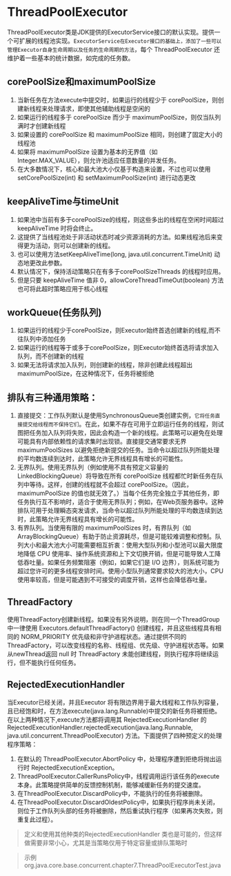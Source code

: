 # ThreadPoolExecutor

ThreadPoolExecutor类是JDK提供的ExecutorService接口的默认实现。提供一个可扩展的线程池实现。`ExecutorService在Executor接口的基础上，添加了一些可以管理Executor自身生命周期以及任务的生命周期的方法`，每个 ThreadPoolExecutor 还维护着一些基本的统计数据，如完成的任务数。 

## corePoolSize和maximumPoolSize

1. 当新任务在方法execute中提交时，如果运行的线程少于 corePoolSize，则创建新线程来处理请求，即使其他辅助线程是空闲的
2. 如果运行的线程多于 corePoolSize 而少于 maximumPoolSize，则仅当队列满时才创建新线程
3. 如果设置的 corePoolSize 和 maximumPoolSize 相同，则创建了固定大小的线程池
4. 如果将 maximumPoolSize 设置为基本的无界值（如 Integer.MAX_VALUE），则允许池适应任意数量的并发任务。
5. 在大多数情况下，核心和最大池大小仅基于构造来设置，不过也可以使用 setCorePoolSize(int) 和 setMaximumPoolSize(int) 进行动态更改

## keepAliveTime与timeUnit

1. 如果池中当前有多于corePoolSize的线程，则这些多出的线程在空闲时间超过 keepAliveTime 时将会终止。
2. 这提供了当线程池处于非活动状态时减少资源消耗的方法。如果线程池后来变得更为活动，则可以创建新的线程。
3. 也可以使用方法setKeepAliveTime(long, java.util.concurrent.TimeUnit) 动态地更改此参数。
4. 默认情况下，保持活动策略只在有多于corePoolSizeThreads 的线程时应用。
5. 但是只要 keepAliveTime 值非 0，allowCoreThreadTimeOut(boolean) 方法也可将此超时策略应用于核心线程

## workQueue(任务队列)

1. 如果运行的线程少于corePoolSize，则Executor始终首选创建新的线程,而不往队列中添加任务
2. 如果运行的线程等于或多于corePoolSize，则Executor始终首选将请求加入队列，而不创建新的线程 
3. 如果无法将请求加入队列，则创建新的线程，除非创建此线程超出 maximumPoolSize，在这种情况下，任务将被拒绝

## 排队有三种通用策略： 

1. 直接提交：工作队列默认是使用SynchronousQueue类创建实例，`它将任务直接提交给线程而不保持它们`。在此，如果不存在可用于立即运行任务的线程，则试图把任务加入队列将失败，因此会构造一个新的线程。此策略可以避免在处理可能具有内部依赖性的请求集时出现锁。直接提交通常要求无界 maximumPoolSizes 以避免拒绝新提交的任务。当命令以超过队列所能处理的平均数连续到达时，此策略允许无界线程具有增长的可能性。 
2. 无界队列。使用无界队列（例如使用不具有预定义容量的LinkedBlockingQueue）将导致在所有 corePoolSize 线程都忙时新任务在队列中等待。这样，创建的线程就不会超过 corePoolSize。（因此，maximumPoolSize 的值也就无效了。）当每个任务完全独立于其他任务，即任务执行互不影响时，适合于使用无界队列；例如，在Web页服务器中。这种排队可用于处理瞬态突发请求，当命令以超过队列所能处理的平均数连续到达时，此策略允许无界线程具有增长的可能性。 
3. 有界队列。当使用有限的 maximumPoolSizes 时，有界队列（如ArrayBlockingQueue）有助于防止资源耗尽，但是可能较难调整和控制。队列大小和最大池大小可能需要相互折衷：使用大型队列和小型池可以最大限度地降低 CPU 使用率、操作系统资源和上下文切换开销，但是可能导致人工降低吞吐量。如果任务频繁阻塞（例如，如果它们是 I/O 边界），则系统可能为超过您许可的更多线程安排时间。使用小型队列通常要求较大的池大小，CPU 使用率较高，但是可能遇到不可接受的调度开销，这样也会降低吞吐量。

## ThreadFactory

使用ThreadFactory创建新线程。如果没有另外说明，则在同一个ThreadGroup中一律使用 Executors.defaultThreadFactory() 创建线程，并且这些线程具有相同的 NORM_PRIORITY 优先级和非守护进程状态。通过提供不同的ThreadFactory，可以改变线程的名称、线程组、优先级、守护进程状态等。如果从newThread返回 null 时 ThreadFactory 未能创建线程，则执行程序将继续运行，但不能执行任何任务。

## RejectedExecutionHandler

当Executor已经关闭，并且Executor 将有限边界用于最大线程和工作队列容量，且已经饱和时，在方法execute(java.lang.Runnable)中提交的新任务将被拒绝。在以上两种情况下,execute方法都将调用其 RejectedExecutionHandler 的 RejectedExecutionHandler.rejectedExecution(java.lang.Runnable, java.util.concurrent.ThreadPoolExecutor) 方法。下面提供了四种预定义的处理程序策略： 

1. 在默认的 ThreadPoolExecutor.AbortPolicy 中，处理程序遭到拒绝将抛出运行时 RejectedExecutionException。 
2. ThreadPoolExecutor.CallerRunsPolicy中，线程调用运行该任务的execute 本身。此策略提供简单的反馈控制机制，能够减缓新任务的提交速度。
3. 在ThreadPoolExecutor.DiscardPolicy中，不能执行的任务将被删除。 
4. 在ThreadPoolExecutor.DiscardOldestPolicy中，如果执行程序尚未关闭，则位于工作队列头部的任务将被删除，然后重试执行程序（如果再次失败，则重复此过程）。 

>定义和使用其他种类的RejectedExecutionHandler 类也是可能的，但这样做需要非常小心，尤其是当策略仅用于特定容量或排队策略时

>示例org.java.core.base.concurrent.chapter7.ThreadPoolExecutorTest.java
